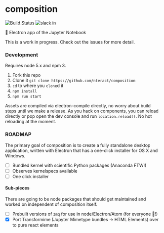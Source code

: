 # composition

[![Build Status](https://travis-ci.org/nteract/composition.svg)](https://travis-ci.org/nteract/composition) [![slack in](https://slack.nteract.in/badge.svg)](http://slack.nteract.in)

:notebook: Electron app of the Jupyter Notebook

This is a work in progress. Check out the issues for more detail.

### Development

Requires node 5.x and npm 3.

1. Fork this repo
2. Clone it `git clone https://github.com/nteract/composition`
3. `cd` to where you `clone`d it
4. `npm install`
5. `npm run start`

Assets are compiled via electron-compile directly, no worry about build steps until we make a release. As you hack on components, you can reload directly or pop open the dev console and run `location.reload()`. No hot reloading at the moment.


### ROADMAP

The primary goal of composition is to create a fully standalone desktop application, written with Electron that has a one-click installer for
OS X and Windows.

* [ ] Bundled kernel with scientific Python packages (Anaconda FTW!)
* [ ] Observes kernelspecs available
* [ ] One click installer

#### Sub-pieces

There are going to be node packages that should get maintained and worked on independent of composition itself.

* [ ] Prebuilt versions of `zmq` for use in node/Electron/Atom (for everyone :tada:!)
* [X] Port Transformime (Jupyter Mimetype bundles -> HTML Elements) over to pure react elements
